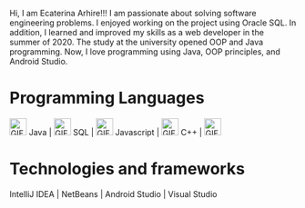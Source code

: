 <p> Hi, I am Ecaterina Arhire!!!
I am passionate about solving software engineering problems. I enjoyed working on the project using Oracle SQL. In addition, 
I learned and improved my skills as a web developer in the summer of 2020. The study at the university opened OOP and Java programming. Now, I love programming using Java, OOP principles, and Android Studio.
  <br>
<h1>Programming Languages</h1>

 <img alt="GIF" src="https://github.com/earhire/earhire/assets/136173124/fd5b176a-e54d-4335-9028-f1c399ae961e" width="30"/> Java |
 <img alt="GIF" src="https://github.com/earhire/earhire/assets/136173124/c795376f-4bfe-4b48-95d0-9b1ed5030fda" width="30"/> SQL | 
 <img alt="GIF" src="https://github.com/earhire/earhire/assets/136173124/c88cbcdc-b3bf-4746-9cc7-20cabd728547" width="30"/> Javascript |
 <img alt="GIF" src="https://github.com/earhire/earhire/assets/136173124/cd2b0dce-6707-4eea-a9d2-885e6f19b076" width="30"/> C++ |
<img alt="GIF" src="https://github.com/earhire/earhire/assets/136173124/dedf2650-8cd3-43ee-a81d-bfca42111d8f" width="30"/> 


 <h1>Technologies and frameworks</h1>
IntelliJ IDEA |  NetBeans  | Android Studio  | Visual Studio
<br>
<!---
earhire/earhire is a ✨ special ✨ repository because its `README.md` (this file) appears on your GitHub profile.
You can click the Preview link to take a look at your changes.
--->
